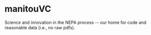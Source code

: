 # manitouVC
Science and innovation in the NEPA process -- our home for code and reasonable data (i.e., no raw pdfs).
